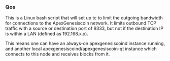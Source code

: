 ### Qos ###

This is a Linux bash script that will set up tc to limit the outgoing bandwidth for connections to the ApexGenesiscoin network. It limits outbound TCP traffic with a source or destination port of 9333, but not if the destination IP is within a LAN (defined as 192.168.x.x).

This means one can have an always-on apexgenesiscoind instance running, and another local apexgenesiscoind/apexgenesiscoin-qt instance which connects to this node and receives blocks from it.
